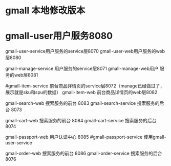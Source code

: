 # gmall 本地修改版本
# gmall-user用户服务8080
gmall-user-service用户服务的service层8070
gmall-user-web用户服务的web层8080

gmall-manage-service 用户服务的service层8071
gmall-manage-web用户 服务的web层8081

#gmall-item-service 前台商品详情页的service层8072（manage已经做过了，展示就是sku和spu的数据）
gmall-item-web 前台商品详情页的web层8082


gmall-search-web 搜索服务的前台 8083
gmall-search-service 搜索服务的后台 8073

gmall-cart-web 搜索服务的前台 8084
gmall-cart-service 搜索服务的后台 8074

gmall-passport-web 用户认证中心 8085
#gmall-passport-service 使用gmall-user-service

gmall-order-web 搜索服务的前台 8086
gmall-order-service 搜索服务的后台 8076